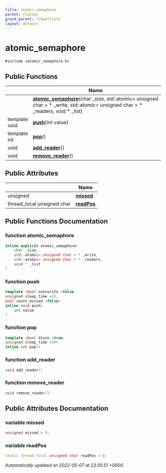 ```yaml
---
title: atomic_semaphore
parent: Classes
grand_parent: libpalliate
layout: default
---
```


# atomic_semaphore






`#include <atomic_semaphore.h>`

## Public Functions

|                | Name           |
| -------------- | -------------- |
| | **[atomic_semaphore](/libpalliate/generated/Classes/classatomic__semaphore#function-atomic-semaphore)**(char _size, std::atomic< unsigned char > * _write, std::atomic< unsigned char > * _readers, void * _list) |
| template <bool overwrite =false,unsigned sleep_time =50,bool count_missed =false\> <br>void | **[push](/libpalliate/generated/Classes/classatomic__semaphore#function-push)**(int value) |
| template <bool block =true,unsigned sleep_time =50\> <br>int | **[pop](/libpalliate/generated/Classes/classatomic__semaphore#function-pop)**() |
| void | **[add_reader](/libpalliate/generated/Classes/classatomic__semaphore#function-add-reader)**() |
| void | **[remove_reader](/libpalliate/generated/Classes/classatomic__semaphore#function-remove-reader)**() |

## Public Attributes

|                | Name           |
| -------------- | -------------- |
| unsigned | **[missed](/libpalliate/generated/Classes/classatomic__semaphore#variable-missed)**  |
| thread_local unsigned char | **[readPos](/libpalliate/generated/Classes/classatomic__semaphore#variable-readpos)**  |

## Public Functions Documentation

### function atomic_semaphore

```cpp
inline explicit atomic_semaphore(
    char _size,
    std::atomic< unsigned char > * _write,
    std::atomic< unsigned char > * _readers,
    void * _list
)
```


### function push

```cpp
template <bool overwrite =false,
unsigned sleep_time =50,
bool count_missed =false>
inline void push(
    int value
)
```


### function pop

```cpp
template <bool block =true,
unsigned sleep_time =50>
inline int pop()
```


### function add_reader

```cpp
void add_reader()
```


### function remove_reader

```cpp
void remove_reader()
```


## Public Attributes Documentation

### variable missed

```cpp
unsigned missed = 0;
```


### variable readPos

```cpp
static thread_local unsigned char readPos = 0;
```



_Automatically updated on 2022-05-07 at 23:35:51 +0000._